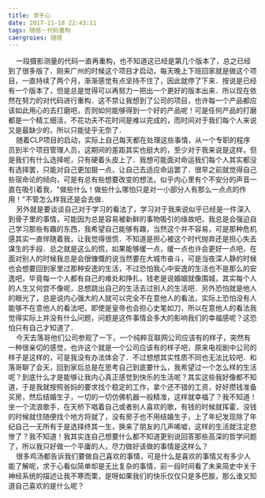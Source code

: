```yaml
---
title: 求于心
date: 2017-11-18 22:43:11
tags: 随感－代码重构
caergroies: 随感
---
```

&nbsp;&nbsp;&nbsp;&nbsp;一段摄影测量的代码一直再重构，也不知道这已经是第几个版本了，总之已经到了很多版了．刚来广州的时候这个项目才启动，每天晚上下班回家就是做这个项目，一直持续了两个月，渐渐感觉有点坚持不住了，因此就停了下来．按说是已经有一个版本了，但是总是觉得可以再努力一把出一个更好的版本出来．所以现在依然在努力的对代码进行重构．这不禁让我想到了公司的项目，也许每一个产品都应该如此用心的去打磨吧，否则如何能够得到一个好的产品呢！可是任何产品的打磨都是一个精工细活，不花功夫不花时间是难以完成的，而时间对于我们每个人来说又是最缺少的，所以只能徒乎无奈了．  
&nbsp;&nbsp;&nbsp;&nbsp;随着CLP项目的启动，实际上自己每天都在处理这些事情，从一个专职的程序员到半个项目管理人员，这期间的差距其实也挺大的，至少对于我来说是这样，但是我们有什么选择呢，只有硬着头皮上了．我想可能面对命运我们每个人其实都没有选择罢，只能对自己更加狠一点，让自己去适应命运罢了．很早之前就觉得自己些宿命论的倾向，可是有总有些想要改变的想法，似乎内心里有个不安分的声音一直在吸引着我，"做些什么！做些什么哪怕只是对一小部分人有那么一点点的作用！"不管怎么样我还是会去做．  
&nbsp;&nbsp;&nbsp;&nbsp;另外就是要谈谈自己对于学习的看法了，学习对于我来说似乎已经是一件深入到骨子里的事情，可能因为总是容易被新鲜的事物吸引的缘故吧，我总是会强迫自己学习那些有趣的东西，我希望自己能够有趣，当然这个并不容易，可是那种危机感其实一直伴随着我，让我觉得很慌．不知道是担心被这个时代抛弃还是担心失去谋生的手段．总之就是这么的慌，如果能够缓一点，缓一点也许会更好一点吧，在面对别人的时候我总是会很慷慨的说当然要在大城市奋斗，可是当夜深人静的时候也会想要回到家里过那种安逸的生活，不过恐怕我心中安逸的生活也不是那么的安逸吧，毕竟每一个人都有自己的难处和挣扎，钱老是说婚姻就像围城，其实每个人的人生又何尝不像呢，总想跳出自己的生活去过别人的生活吧．另外恐怕就是他人的眼光了，总是说内心强大的人就可以完全不在意他人的看法，实际上恐怕没有人能够不在意他人的看法吧，即使是皇帝也会担心史笔如刀，所以在意他人的看法我觉得实际上并没有什么问题，问题是这件事情会多大的影响我们的幸福感呢？这恐怕只有自己才知道了．  
&nbsp;&nbsp;&nbsp;&nbsp;今天去落哥他们公司参观了一下，一个纯粹互联网公司应该有的样子，突然有一种很亲切的感觉，也许这个就是一个公司应该有的样子吧，原来电视剧中公司的样子是这样的，可是我没有办法体会了．不过想想其实性质不同也无法比较吧．和落哥聊了会天，回到家后总是在思考自己到底要什么，我希望过一个怎么样的生活呢？到底什么才是能够让我内心真正感觉到快乐的生活呢？其实这些我好像都不知道，于是我就按照爸妈的要求找个稳定的工作，拿个还不错的工资，好好攒钱准备买房，然后结婚生子，一切的一切仿佛机器一般精准，这样就幸福了？我不知道！坐一个流浪歌手，在天桥下唱着自己或者别人喜欢的歌，有钱的时候就挥霍，没钱的时候就住随便找个地方将就了，没有房子也不用结婚生子，上了年纪发现除了年纪自己一无所有于是选择终其一生，换来了朋友的几声唏嘘，这样的生活就注定悲惨了？我不知道！我其实连自己想要什么都不知道更别说回答那些高深的哲学问题了，所以我只好做一个平庸的人，尽力做好该做的事情是这样么？  
&nbsp;&nbsp;&nbsp;&nbsp;很多鸡汤都告诉我们要做自己喜欢的事情，可是什么是喜欢的事情又有多少人能了解呢，求于心看似简单却是无比复杂的事情，前一段时间看了未来简史中关于神经系统的描述让我不寒而栗，是呀如果我们的快乐仅仅只是多巴胺，那么谁又知道自己喜欢的是什么呢？
